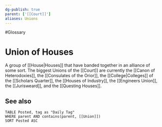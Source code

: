 ```yaml
---
dg-publish: true
parent: ['[[Court]]']
aliases: Unions
---
```

#Glossary
# Union of Houses

A group of [[House|Houses]] that have banded together in an alliance of some sort. The biggest Unions of the [[Court]] are currently the [[Canon of Heterodoxies]], the [[Consulates of the Orior]], the [[College|Colleges]] of the [[Scholars Quarter]], the [[Houses of Industry]], the [[Engineers Union]], the [[Jurisweard]], and the [[Questing Houses]].

## See also
```dataview
TABLE Posted, tag as "Daily Tag"
WHERE parent AND contains(parent, [[Union]])
SORT Posted ASC
```

